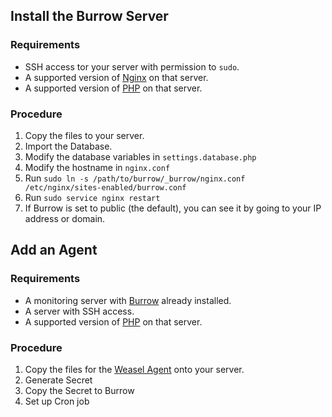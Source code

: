 ## Install the Burrow Server

### Requirements
 - SSH access tor your server with permission to `sudo`.
 - A supported version of [Nginx](http://nginx.org/) on that server.
 - A supported version of [PHP](http://www.php.net/supported-versions.php) on that server.
 
### Procedure
1. Copy the files to your server.
2. Import the Database.
3. Modify the database variables in `settings.database.php`
4. Modify the hostname in `nginx.conf`
5. Run `sudo ln -s /path/to/burrow/_burrow/nginx.conf /etc/nginx/sites-enabled/burrow.conf`
6. Run `sudo service nginx restart`
7. If Burrow is set to public (the default), you can see it by going to your IP address or domain.

## Add an Agent

### Requirements
 - A monitoring server with [Burrow](https://github.com/eustasy/burrow) already installed.
 - A server with SSH access.
 - A supported version of [PHP](http://www.php.net/supported-versions.php) on that server.

### Procedure
1. Copy the files for the [Weasel Agent](https://github.com/eustasy/weasel) onto your server.
2. Generate Secret
3. Copy the Secret to Burrow
4. Set up Cron job
